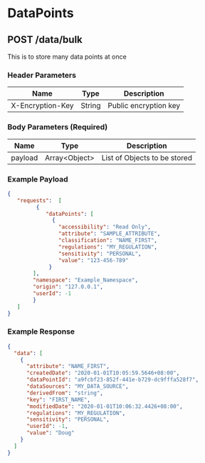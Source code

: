 # DataPoints

## POST /data/bulk
This is to store many data points at once

### Header Parameters
|Name            |Type                           |Description                  |
|----------------|-------------------------------|-----------------------------|
|X-Encryption-Key|String                         |Public encryption key        |


### Body Parameters (Required)
|Name            |Type                           |Description                  |
|----------------|-------------------------------|-----------------------------|
|payload         |Array\<Object>                 |List of Objects to be stored |


### Example Payload
```json
{
   "requests":  [
         {
            "dataPoints": [
              {
                "accessibility": "Read Only",                            
                "attribute": "SAMPLE_ATTRIBUTE",
                "classification": "NAME_FIRST",
                "regulations": "MY_REGULATION",
                "sensitivity": "PERSONAL",
                "value": "123-456-789"
             }
        ],
        "namespace": "Example_Namespace",
        "origin": "127.0.0.1",
        "userId": -1
        }
   ]
}
```

### Example Response
```json
{ 
  "data": [
    {
      "attribute": "NAME_FIRST",
      "createdDate": "2020-01-01T10:05:59.5646+08:00",
      "dataPointId": "a9fcbf23-852f-441e-b729-dc9fffa528f7",
      "dataSources": "MY_DATA_SOURCE",
      "derivedFrom": "string",
      "key": "FIRST_NAME",
      "modifiedDate": "2020-01-01T10:06:32.4426+08:00",           
      "regulations": "MY_REGULATION",
      "sensitivity": "PERSONAL",
      "userId": -1,
      "value": "Doug"
    }
  ]
}
```

